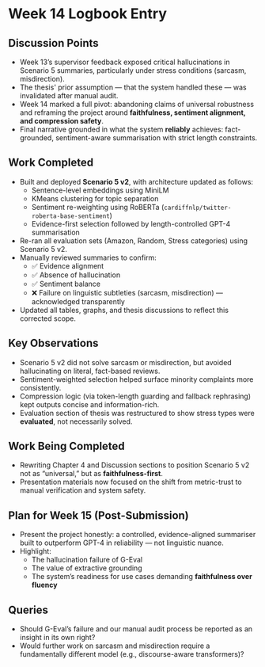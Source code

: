 # Week 14 Logbook Entry

## Discussion Points
- Week 13’s supervisor feedback exposed critical hallucinations in Scenario 5 summaries, particularly under stress conditions (sarcasm, misdirection).
- The thesis' prior assumption — that the system handled these — was invalidated after manual audit.
- Week 14 marked a full pivot: abandoning claims of universal robustness and reframing the project around **faithfulness, sentiment alignment, and compression safety**.
- Final narrative grounded in what the system **reliably** achieves: fact-grounded, sentiment-aware summarisation with strict length constraints.

## Work Completed
- Built and deployed **Scenario 5 v2**, with architecture updated as follows:
  - Sentence-level embeddings using MiniLM
  - KMeans clustering for topic separation
  - Sentiment re-weighting using RoBERTa (`cardiffnlp/twitter-roberta-base-sentiment`)
  - Evidence-first selection followed by length-controlled GPT-4 summarisation
- Re-ran all evaluation sets (Amazon, Random, Stress categories) using Scenario 5 v2.
- Manually reviewed summaries to confirm:
  - ✅ Evidence alignment
  - ✅ Absence of hallucination
  - ✅ Sentiment balance
  - ❌ Failure on linguistic subtleties (sarcasm, misdirection) — acknowledged transparently
- Updated all tables, graphs, and thesis discussions to reflect this corrected scope.

## Key Observations
- Scenario 5 v2 did not solve sarcasm or misdirection, but avoided hallucinating on literal, fact-based reviews.
- Sentiment-weighted selection helped surface minority complaints more consistently.
- Compression logic (via token-length guarding and fallback rephrasing) kept outputs concise and information-rich.
- Evaluation section of thesis was restructured to show stress types were **evaluated**, not necessarily solved.

## Work Being Completed
- Rewriting Chapter 4 and Discussion sections to position Scenario 5 v2 not as “universal,” but as **faithfulness-first**.
- Presentation materials now focused on the shift from metric-trust to manual verification and system safety.

## Plan for Week 15 (Post-Submission)
- Present the project honestly: a controlled, evidence-aligned summariser built to outperform GPT-4 in reliability — not linguistic nuance.
- Highlight:
  - The hallucination failure of G-Eval
  - The value of extractive grounding
  - The system’s readiness for use cases demanding **faithfulness over fluency**

## Queries
- Should G-Eval’s failure and our manual audit process be reported as an insight in its own right?
- Would further work on sarcasm and misdirection require a fundamentally different model (e.g., discourse-aware transformers)?
